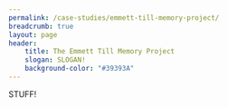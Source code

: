 ```yaml
---
permalink: /case-studies/emmett-till-memory-project/
breadcrumb: true
layout: page
header: 
    title: The Emmett Till Memory Project
    slogan: SLOGAN!
    background-color: "#39393A"
---
```

STUFF!